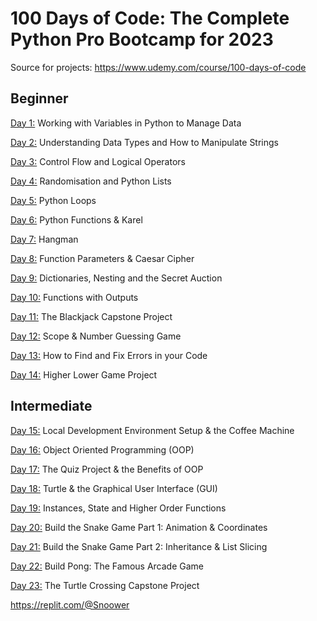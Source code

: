 # 100 Days of Code: The Complete Python Pro Bootcamp for 2023

Source for projects: https://www.udemy.com/course/100-days-of-code

## Beginner

[Day 1:](https://github.com/Snoower/100-days-of-code-python/tree/main/day-001) Working with Variables in Python to Manage Data

[Day 2:](https://github.com/Snoower/100-days-of-code-python/tree/main/day-002) Understanding Data Types and How to Manipulate Strings

[Day 3:](https://github.com/Snoower/100-days-of-code-python/tree/main/day-003) Control Flow and Logical Operators

[Day 4:](https://github.com/Snoower/100-days-of-code-python/tree/main/day-004) Randomisation and Python Lists

[Day 5:](https://github.com/Snoower/100-days-of-code-python/tree/main/day-005) Python Loops

[Day 6:](https://github.com/Snoower/100-days-of-code-python/tree/main/day-006) Python Functions & Karel

[Day 7:](https://github.com/Snoower/100-days-of-code-python/tree/main/day-007) Hangman

[Day 8:](https://github.com/Snoower/100-days-of-code-python/tree/main/day-008) Function Parameters & Caesar Cipher

[Day 9:](https://github.com/Snoower/100-days-of-code-python/tree/main/day-009) Dictionaries, Nesting and the Secret Auction

[Day 10:](https://github.com/Snoower/100-days-of-code-python/tree/main/day-010) Functions with Outputs

[Day 11:](https://github.com/Snoower/100-days-of-code-python/tree/main/day-011) The Blackjack Capstone Project

[Day 12:](https://github.com/Snoower/100-days-of-code-python/tree/main/day-012) Scope & Number Guessing Game

[Day 13:](https://github.com/Snoower/100-days-of-code-python/tree/main/day-013) How to Find and Fix Errors in your Code

[Day 14:](https://github.com/Snoower/100-days-of-code-python/tree/main/day-014) Higher Lower Game Project

## Intermediate

[Day 15:](https://github.com/Snoower/100-days-of-code-python/tree/main/day-015) Local Development Environment Setup & the Coffee Machine

[Day 16:](https://github.com/Snoower/100-days-of-code-python/tree/main/day-016) Object Oriented Programming (OOP)

[Day 17:](https://github.com/Snoower/100-days-of-code-python/tree/main/day-017) The Quiz Project & the Benefits of OOP

[Day 18:](https://github.com/Snoower/100-days-of-code-python/tree/main/day-018) Turtle & the Graphical User Interface (GUI)

[Day 19:](https://github.com/Snoower/100-days-of-code-python/tree/main/day-019) Instances, State and Higher Order Functions

[Day 20:](https://github.com/Snoower/100-days-of-code-python/tree/main/day-020) Build the Snake Game Part 1: Animation & Coordinates

[Day 21:](https://github.com/Snoower/100-days-of-code-python/tree/main/day-021) Build the Snake Game Part 2: Inheritance & List Slicing

[Day 22:](https://github.com/Snoower/100-days-of-code-python/tree/main/day-022) Build Pong: The Famous Arcade Game

[Day 23:](https://github.com/Snoower/100-days-of-code-python/tree/main/day-023) The Turtle Crossing Capstone Project

https://replit.com/@Snoower
